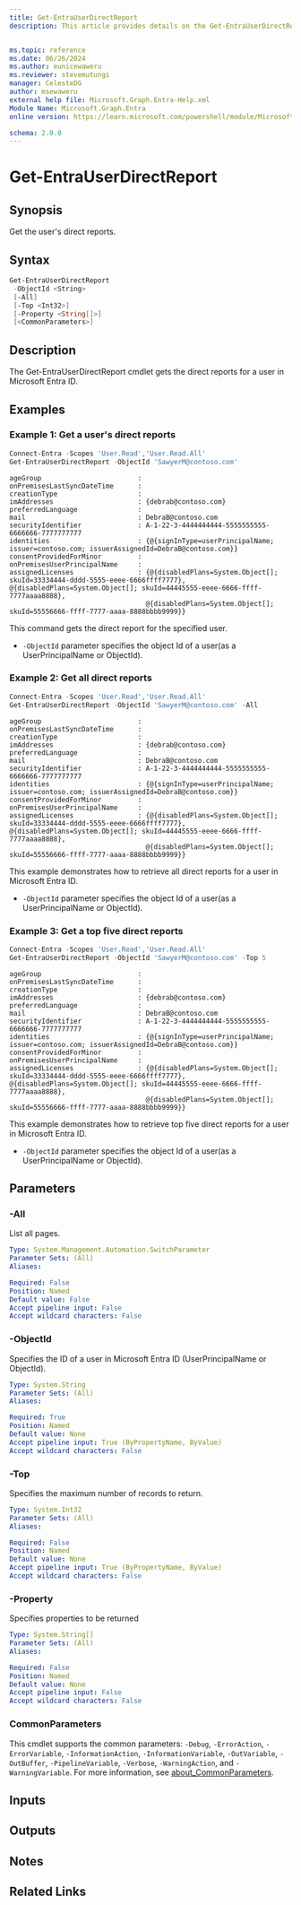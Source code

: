 ```yaml
---
title: Get-EntraUserDirectReport
description: This article provides details on the Get-EntraUserDirectReport command.


ms.topic: reference
ms.date: 06/26/2024
ms.author: eunicewaweru
ms.reviewer: stevemutungi
manager: CelesteDG
author: msewaweru
external help file: Microsoft.Graph.Entra-Help.xml
Module Name: Microsoft.Graph.Entra
online version: https://learn.microsoft.com/powershell/module/Microsoft.Graph.Entra/Get-EntraUserDirectReport

schema: 2.0.0
---
```


# Get-EntraUserDirectReport

## Synopsis

Get the user's direct reports.

## Syntax

```powershell
Get-EntraUserDirectReport
 -ObjectId <String>
 [-All]
 [-Top <Int32>]
 [-Property <String[]>]
 [<CommonParameters>]
```

## Description

The Get-EntraUserDirectReport cmdlet gets the direct reports for a user in Microsoft Entra ID.

## Examples

### Example 1: Get a user's direct reports

```powershell
Connect-Entra -Scopes 'User.Read','User.Read.All'
Get-EntraUserDirectReport -ObjectId 'SawyerM@contoso.com'
```

```Output
ageGroup                        :
onPremisesLastSyncDateTime      :
creationType                    :
imAddresses                     : {debrab@contoso.com}
preferredLanguage               :
mail                            : DebraB@contoso.com
securityIdentifier              : A-1-22-3-4444444444-5555555555-6666666-7777777777
identities                      : {@{signInType=userPrincipalName; issuer=contoso.com; issuerAssignedId=DebraB@contoso.com}}
consentProvidedForMinor         :
onPremisesUserPrincipalName     :
assignedLicenses                : {@{disabledPlans=System.Object[]; skuId=33334444-dddd-5555-eeee-6666ffff7777}, @{disabledPlans=System.Object[]; skuId=44445555-eeee-6666-ffff-7777aaaa8888},
                                  @{disabledPlans=System.Object[]; skuId=55556666-ffff-7777-aaaa-8888bbbb9999}}
```

This command gets the direct report for the specified user.

- `-ObjectId` parameter specifies the object Id of a user(as a UserPrincipalName or ObjectId).

### Example 2: Get all direct reports

```powershell
Connect-Entra -Scopes 'User.Read','User.Read.All'
Get-EntraUserDirectReport -ObjectId 'SawyerM@contoso.com' -All 
```

```output
ageGroup                        :
onPremisesLastSyncDateTime      :
creationType                    :
imAddresses                     : {debrab@contoso.com}
preferredLanguage               :
mail                            : DebraB@contoso.com
securityIdentifier              : A-1-22-3-4444444444-5555555555-6666666-7777777777
identities                      : {@{signInType=userPrincipalName; issuer=contoso.com; issuerAssignedId=DebraB@contoso.com}}
consentProvidedForMinor         :
onPremisesUserPrincipalName     :
assignedLicenses                : {@{disabledPlans=System.Object[]; skuId=33334444-dddd-5555-eeee-6666ffff7777}, @{disabledPlans=System.Object[]; skuId=44445555-eeee-6666-ffff-7777aaaa8888},
                                  @{disabledPlans=System.Object[]; skuId=55556666-ffff-7777-aaaa-8888bbbb9999}}
```

This example demonstrates how to retrieve all direct reports for a user in Microsoft Entra ID.

- `-ObjectId` parameter specifies the object Id of a user(as a UserPrincipalName or ObjectId).

### Example 3: Get a top five direct reports

```powershell
Connect-Entra -Scopes 'User.Read','User.Read.All'
Get-EntraUserDirectReport -ObjectId 'SawyerM@contoso.com' -Top 5
```

```output
ageGroup                        :
onPremisesLastSyncDateTime      :
creationType                    :
imAddresses                     : {debrab@contoso.com}
preferredLanguage               :
mail                            : DebraB@contoso.com
securityIdentifier              : A-1-22-3-4444444444-5555555555-6666666-7777777777
identities                      : {@{signInType=userPrincipalName; issuer=contoso.com; issuerAssignedId=DebraB@contoso.com}}
consentProvidedForMinor         :
onPremisesUserPrincipalName     :
assignedLicenses                : {@{disabledPlans=System.Object[]; skuId=33334444-dddd-5555-eeee-6666ffff7777}, @{disabledPlans=System.Object[]; skuId=44445555-eeee-6666-ffff-7777aaaa8888},
                                  @{disabledPlans=System.Object[]; skuId=55556666-ffff-7777-aaaa-8888bbbb9999}}
```

This example demonstrates how to retrieve top five direct reports for a user in Microsoft Entra ID.

- `-ObjectId` parameter specifies the object Id of a user(as a UserPrincipalName or ObjectId).

## Parameters

### -All

List all pages.

```yaml
Type: System.Management.Automation.SwitchParameter
Parameter Sets: (All)
Aliases:

Required: False
Position: Named
Default value: False
Accept pipeline input: False
Accept wildcard characters: False
```

### -ObjectId

Specifies the ID of a user in Microsoft Entra ID (UserPrincipalName or ObjectId).

```yaml
Type: System.String
Parameter Sets: (All)
Aliases:

Required: True
Position: Named
Default value: None
Accept pipeline input: True (ByPropertyName, ByValue)
Accept wildcard characters: False
```

### -Top

Specifies the maximum number of records to return.

```yaml
Type: System.Int32
Parameter Sets: (All)
Aliases:

Required: False
Position: Named
Default value: None
Accept pipeline input: True (ByPropertyName, ByValue)
Accept wildcard characters: False
```

### -Property

Specifies properties to be returned

```yaml
Type: System.String[]
Parameter Sets: (All)
Aliases:

Required: False
Position: Named
Default value: None
Accept pipeline input: False
Accept wildcard characters: False
```

### CommonParameters

This cmdlet supports the common parameters: `-Debug`, `-ErrorAction`, `-ErrorVariable`, `-InformationAction`, `-InformationVariable`, `-OutVariable`, `-OutBuffer`, `-PipelineVariable`, `-Verbose`, `-WarningAction`, and `-WarningVariable`. For more information, see [about_CommonParameters](https://go.microsoft.com/fwlink/?LinkID=113216).

## Inputs

## Outputs

## Notes

## Related Links
